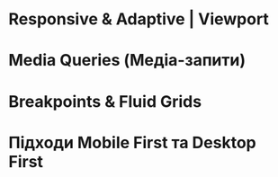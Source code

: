 # Responsive & Adaptive | Viewport
# Media Queries (Медіа-запити)
# Breakpoints & Fluid Grids
# Підходи Mobile First та Desktop First
